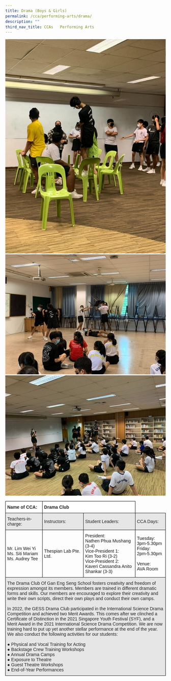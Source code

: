 ```yaml
---
title: Drama (Boys & Girls)
permalink: /cca/performing-arts/drama/
description: ""
third_nav_title: CCAs   Performing Arts
---
```

![](/images/Drama-1.jpeg)
<br>
![](/images/Drama-2.jpeg)
<br>
![](/images/Drama-3.jpeg)
<br>

<style type="text/css">
.tg  {border-collapse:collapse;border-spacing:0;}
.tg td{border-color:black;border-style:solid;border-width:1px;font-family:Arial, sans-serif;font-size:14px;
  overflow:hidden;padding:10px 5px;word-break:normal;}
.tg th{border-color:black;border-style:solid;border-width:1px;font-family:Arial, sans-serif;font-size:14px;
  font-weight:normal;overflow:hidden;padding:10px 5px;word-break:normal;}
.tg .tg-l2bf{background-color:#FFF;color:#222;font-weight:bold;text-align:left;vertical-align:top}
.tg .tg-h5mn{background-color:#E6E6E6;color:#222;text-align:left;vertical-align:middle}
.tg .tg-1ppo{background-color:#FFF;color:#222;text-align:left;vertical-align:middle}
</style>
<table class="tg">
<thead>
  <tr>
    <th class="tg-l2bf"><span style="font-weight:bold">Name of CCA:</span></th>
    <th class="tg-l2bf" colspan="2"><span style="font-weight:bold">Drama Club</span></th>
  </tr>
</thead>
<tbody>
  <tr>
    <td class="tg-h5mn">Teachers-in-charge:</td>
    <td class="tg-h5mn">Instructors:</td>
    <td class="tg-h5mn">Student Leaders:</td>
		<td class="tg-h5mn">CCA Days:</td>
  </tr>
  <tr>
    <td class="tg-tsok">Mr. Lim Wei Yi<br>Ms. Siti Mariam<br>Ms. Audrey Tee</td>
    <td class="tg-tsok">Thespian Lab Pte. Ltd.</td>
    <td class="tg-tsok">President:<br>Nathen Phua Mushang (3-4)<br>Vice-President 1:<br>Kim Too Ri (3-2)<br>Vice-President 2:<br>Kaveri Cassandra Anito Shankar (3-3)</td>
<td class="tg-tsok">Tuesday:<br>3pm-5.30pm<br>Friday:<br>2pm-5.30pm<br><br>Venue:<br>AVA Room</td>
  </tr>
  <tr>
    <td class="tg-h5mn" colspan="4">The Drama Club Of Gan Eng Seng School fosters creativity and freedom of expression amongst its members. Members are trained in different dramatic forms and skills. Our members are encouraged to explore their creativity and write their own scripts, direct their own plays and conduct their own camps. <br><br>In 2022, the GESS Drama Club participated in the International Science Drama Competition and achieved two Merit Awards. This comes after we clinched a Certificate of Distinction in the 2021 Singapore Youth Festival (SYF), and a Merit Award in the 2021 International Science Drama Competition. We are now training hard to put up yet another stellar performance at the end of the year. We also conduct the following activities for our students:<br><br>●        Physical and Vocal Training for Acting<br>●        Backstage Crew Training Workshops<br>●        Annual Drama Camps<br>●        Exposure to Theatre<br>●        Guest Theatre Workshops<br>●        End-of-Year Performances</td>
  </tr>
</tbody>
</table>
